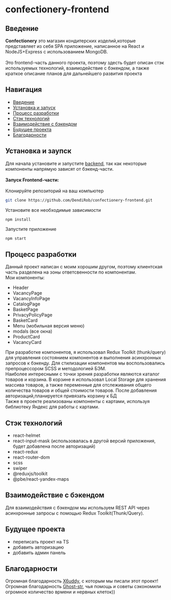 # confectionery-frontend
<a name="introduction"></a>
## Введение

**Confectionery** это магазин кондитерских изделий,которые представляет из себя SPA приложение, написанное на React и NodeJS+Express с использованием MongoDB.<br><br>
Это frontend-часть данного проекта, поэтому здесть будет описан стэк используемых технологий, взаимодействие с бэкендом, а также краткое описание планов для дальнейшего развития проекта

## Навигация
- [Введение](#introduction)
- [Установка и запуск](#runproject)
- [Процесс разработки](#workflow)
- [Стэк технологий](#stack)
- [Взаимодействие с бэкендом](#backend)
- [Будущее проекта](#future)
- [Благодарности](#thanks)

<a name="runproject"></a>
## Установка и заупск
Для начала установите и запустите [backend](https://github.com/DendiRob/confectionery-backend), так как некоторые компоненты напрямую зависят от бэкенд-части.<br><br>
**Запуск Frontend-части:**<br><br>
Клонируйте репозиторий на ваш компьютер
```bash
git clone https://github.com/DendiRob/confectionery-frontend.git
```
Установите все необходимые зависимости
```bash
npm install
```
Запустите приложение
```
npm start
```
<a name="workflow"></a>
## Процесс разработки
Данный проект написан с моим хорошим другом, поэтому клиентская часть разделена на зоны ответсвенности по компонентам.<br>
Мои компоненты:
- Header
- VacancyPage
- VacancyInfoPage
- CatalogPage
- BasketPage
- PrivacyPolicyPage
- BasketCard
- Menu (мобильная версия меню)
- modals (все окна)
- ProductCard
- VacancyCard

При разработке компонентов, я использовал Redux Toolkit (thunk/query) для управления состоянием компонентов и выполнения асинхронных запросов к бэкенду. Для стилизации компонентов мы воспользовались препроцессором SCSS и методологией БЭМ.
<br>
Наиболее интересными с точки зрения разработки являются каталог товаров и корзина. В корзине я использовал Local Storage для хранения массива товаров, а также переменные для отслеживания общего количества товаров и общей стоимости товаров. После добавления авторизаций,планируется привязать корзину к БД
<br>
Также в проекте реализованы компоненты с картами, используя библиотеку Яндекс для работы с картами. 

<a name="stack"></a>
## Стэк технологий
- react-helmet
- react-input-mask (использовалась в другой версий приложения, будет добавлена после авторизаций)
- react-redux
- react-router-dom
- scss
- swiper
- @reduxjs/toolkit
- @pbe/react-yandex-maps
  
<a name="backend"></a>
## Взаимодействие с бэкендом
Для взаимодействия с бэкендом мы используем REST API через асинхронные запросы с помощью Redux Toolkit(Thunk/Query).

<a name="future"></a>
## Будущее проекта

- переписать проект на TS
- добавить авторизацию
- добавить админ панель

<a name="thanks"></a>
## Благодарности
Огромная благодарность [X6uddy](https://github.com/X6uddy), с которым мы писали этот проект!<br>
Огромная благодарность [Ghost-str](https://github.com/Ghost-str), чья помощь и советы сэкономили огромное количество врмени и нервных клеток))

  
